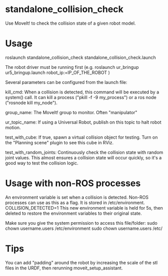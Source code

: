 # standalone_collision_check
Use MoveIt! to check the collision state of a given robot model.

# Usage
roslaunch standalone_collision_check standalone_collision_check.launch

The robot driver must be running first (e.g. roslaunch ur_bringup ur5_bringup.launch robot_ip:=IP_OF_THE_ROBOT )

Several parameters can be configured from the launch file:

kill_cmd: When a collision is detected, this command will be executed by a system() call. It can kill a process ("pkill -f -9 my_process") or a ros node ("rosnode kill my_node").

group_name: The MoveIt! group to monitor. Often "manipulator"

ur_topic_name: If using a Universal Robot, publish on this topic to halt robot motion.

test_with_cube: If true, spawn a virtual collision object for testing. Turn on the "Planning scene" plugin to see this cube in RViz.

test_with_random_joints: Continuously check the collision state with random joint values. This almost ensures a collision state will occur quickly, so it's a good way to test the collision logic.

# Usage with non-ROS processes
An environment variable is set when a collision is detected. Non-ROS processes can use as this as a flag. It is stored in /etc/environment. COLLISION_DETECTED=1  This new environment variable is held for 5s, then deleted to restore the environment variables to their original state.

Make sure you give the system permission to access this file/folder:
sudo chown username.users /etc/environment
sudo chown username.users /etc/

# Tips
You can add "padding" around the robot by increasing the scale of the stl files in the URDF, then rerunning moveit_setup_assistant.

